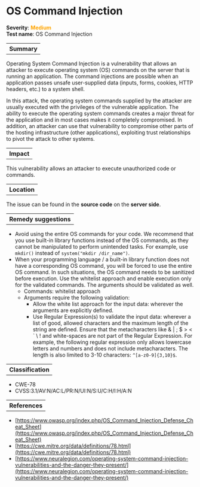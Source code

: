 # OS Command Injection

<b>Severity</b>: <b><font color="orange">Medium</font></b><br>
<b>Test name</b>: OS Command Injection

<table id="simple-table">
    <tr>
        <th><strong>Summary</strong></th>
    </tr>
</table>

Operating System Command Injection is a vulnerability that allows an attacker to execute operating system (OS) commands on the server that is running an application. The command injections are possible when an application passes unsafe user-supplied data (inputs, forms, cookies, HTTP headers, etc.) to a system shell. 

In this attack, the operating system commands supplied by the attacker are usually executed with the privileges of the vulnerable application. The ability to execute the operating system commands creates a major threat for the application and in most cases makes it completely compromised. In addition, an attacker can use that vulnerability to compromise other parts of the hosting infrastructure (other applications), exploiting trust relationships to pivot the attack to other systems.

<table id="simple-table">
    <tr>
        <th><strong>Impact</strong></th>
    </tr>
</table>

This vulnerability allows an attacker to execute unauthorized code or commands.

<table id="simple-table">
    <tr>
        <th><strong>Location</strong></th>
    </tr>
</table>

The issue can be found in the **source code** on the **server side**.

<table id="simple-table">
    <tr>
        <th><strong>Remedy suggestions</strong></th>
    </tr>
</table>

* Avoid using the entire OS commands for your code. We recommend that you use built-in library functions instead of the OS commands, as they cannot be manipulated to perform unintended tasks. For example, use `mkdir()` instead of `system("mkdir /dir_name")`.
* When your programming language / a built-in library function does not have a corresponding OS command, you will be forced to use the entire OS command. In such situations, the OS command needs to be sanitized before execution. Use the whitelist approach and enable execution only for the validated commands. The arguments should be validated as well.
    * Commands: whitelist approach
    * Arguments require the following validation:
        * Allow the white list approach for the input data: wherever the arguments are explicitly defined.
        * Use Regular Expression(s) to validate the input data: wherever a list of good, allowed characters and the maximum length of the string are defined. Ensure that the metacharacters like & | ; $ > < ` \ ! and white-spaces are not part of the Regular Expression. For example, the following regular expression only allows lowercase letters and numbers and does not include metacharacters. The length is also limited to 3-10 characters: <code>^[a-z0-9]{3,10}$</code>.


<table id="simple-table">
    <tr>
        <th><strong>Classification</strong></th>
    </tr>
</table>

* CWE-78
* CVSS:3.1/AV:N/AC:L/PR:N/UI:N/S:U/C:H/I:H/A:N

<table id="simple-table">
    <tr>
        <th><strong>References</strong></th>
    </tr>
</table>

* [https://www.owasp.org/index.php/OS_Command_Injection_Defense_Cheat_Sheet](https://www.owasp.org/index.php/OS_Command_Injection_Defense_Cheat_Sheet)
* [https://cwe.mitre.org/data/definitions/78.html](https://cwe.mitre.org/data/definitions/78.html)
* [https://www.neuralegion.com/operating-system-command-injection-vulnerabilities-and-the-danger-they-present/](https://www.neuralegion.com/operating-system-command-injection-vulnerabilities-and-the-danger-they-present/)